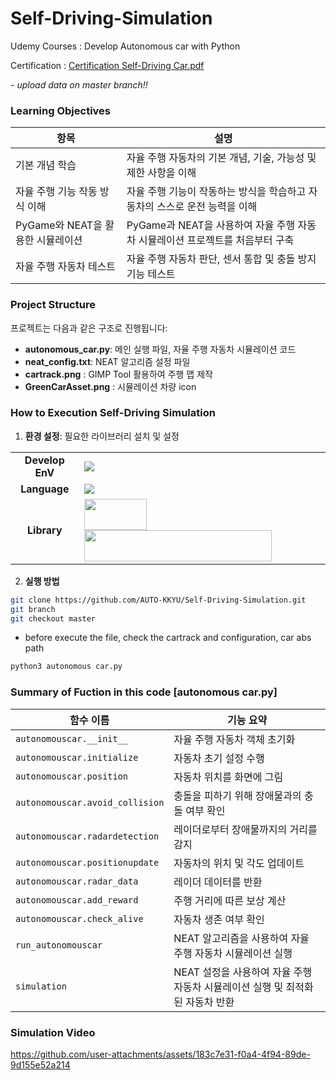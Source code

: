 # Self-Driving-Simulation
Udemy Courses : Develop Autonomous car with Python 

Certification : [Certification Self-Driving Car.pdf](https://github.com/user-attachments/files/16236361/Certification.Self-Driving.Car.pdf)

*- upload data on master branch!!*

### Learning Objectives

| 항목                                                         | 설명                                                                 |
|--------------------------------------------------------------|----------------------------------------------------------------------|
| 기본 개념 학습                                                | 자율 주행 자동차의 기본 개념, 기술, 가능성 및 제한 사항을 이해 |
| 자율 주행 기능 작동 방식 이해                                  | 자율 주행 기능이 작동하는 방식을 학습하고 자동차의 스스로 운전 능력을 이해 |
| PyGame와 NEAT을 활용한 시뮬레이션            | PyGame과 NEAT을 사용하여 자율 주행 자동차 시뮬레이션 프로젝트를 처음부터 구축|
| 자율 주행 자동차 테스트                                       | 자율 주행 자동차 판단, 센서 통합 및 충돌 방지 기능 테스트 |

### Project Structure 

프로젝트는 다음과 같은 구조로 진행됩니다:
- **autonomous_car.py**: 메인 실행 파일, 자율 주행 자동차 시뮬레이션 코드
- **neat_config.txt**: NEAT 알고리즘 설정 파일
- **cartrack.png** : GIMP Tool 활용하여 주행 맵 제작
- **GreenCarAsset.png** : 시뮬레이션 차량 icon 

### How to Execution Self-Driving Simulation 

1. **환경 설정**: 필요한 라이브러리 설치 및 설정
   
|||
|:---:|:---|
|**Develop EnV**|<img src="https://img.shields.io/badge/VISUAL STUDIO CODE-007ACC?style=for-the-badge&logo=VisualStudioCode&logoColor=white">|
|**Language**|<img src="https://img.shields.io/badge/python 3.11.4-3670A0?style=for-the-badge&logo=python&logoColor=ffdd54">|
|**Library**|<img src="https://github.com/user-attachments/assets/a347d5e0-0c90-492a-9add-15f12b8e2354" width=100 height=50> <img src= "https://github.com/user-attachments/assets/9d908855-2edc-42c7-ad3b-80973d475251" width=300 height=50>|

2. **실행 방법**
```sh
git clone https://github.com/AUTO-KKYU/Self-Driving-Simulation.git
git branch
git checkout master
```
- before execute the file, check the cartrack and configuration, car abs path
```sh
python3 autonomous car.py
```
### Summary of Fuction in this code [autonomous car.py]

| 함수 이름                   | 기능 요약                                                                                   |
|----------------------------|---------------------------------------------------------------------------------------------|
| `autonomouscar.__init__`   | 자율 주행 자동차 객체 초기화                                                                  |
| `autonomouscar.initialize` | 자동차 초기 설정 수행                                                                        |
| `autonomouscar.position`   | 자동차 위치를 화면에 그림                                                                     |
| `autonomouscar.avoid_collision` | 충돌을 피하기 위해 장애물과의 충돌 여부 확인                                                  |
| `autonomouscar.radardetection` | 레이더로부터 장애물까지의 거리를 감지                                                        |
| `autonomouscar.positionupdate` | 자동차의 위치 및 각도 업데이트                                                               |
| `autonomouscar.radar_data` | 레이더 데이터를 반환                                                                         |
| `autonomouscar.add_reward` | 주행 거리에 따른 보상 계산                                                                   |
| `autonomouscar.check_alive` | 자동차 생존 여부 확인                                                                        |
| `run_autonomouscar`        | NEAT 알고리즘을 사용하여 자율 주행 자동차 시뮬레이션 실행                                     |
| `simulation`               | NEAT 설정을 사용하여 자율 주행 자동차 시뮬레이션 실행 및 최적화된 자동차 반환                  |

### Simulation Video 
https://github.com/user-attachments/assets/183c7e31-f0a4-4f94-89de-9d155e52a214

